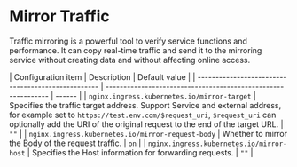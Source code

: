 # Mirror Traffic

Traffic mirroring is a powerful tool to verify service functions and performance. It can copy real-time traffic and send it to the mirroring service without creating data and without affecting online access.

| Configuration item | Description | Default value |
| -------------------------------------------------- | -------------------------------------------------- ----------- | ------ |
| `nginx.ingress.kubernetes.io/mirror-target` | Specifies the traffic target address. Support Service and external address, for example set to `https://test.env.com/$request_uri`, `$request_uri` can optionally add the URI of the original request to the end of the target URL. | `""` |
| `nginx.ingress.kubernetes.io/mirror-request-body` | Whether to mirror the Body of the request traffic. | `on` |
| `nginx.ingress.kubernetes.io/mirror-host` | Specifies the Host information for forwarding requests. | `""` |
